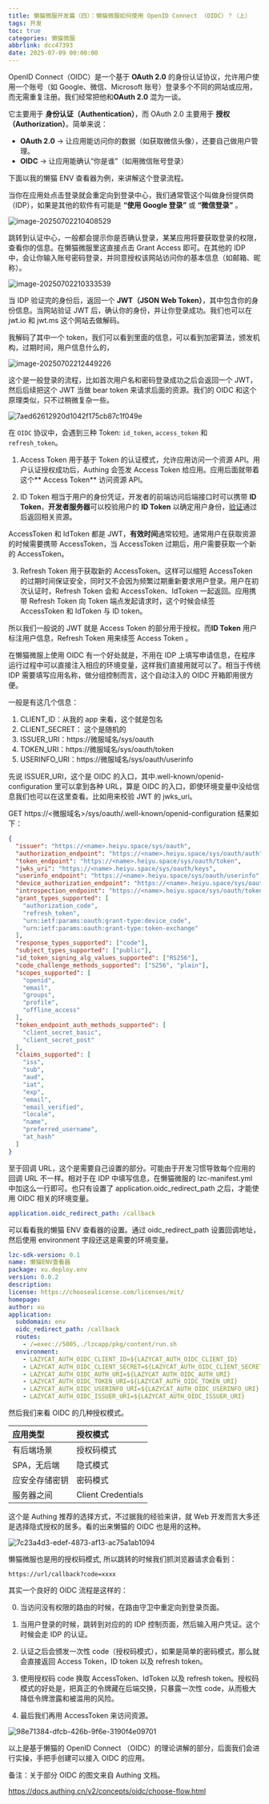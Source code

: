 ```yaml
---
title: 懒猫微服开发篇（四）：懒猫微服如何使用 OpenID Connect （OIDC）？（上）
tags: 开发
toc: true
categories: 懒猫微服
abbrlink: dcc47393
date: 2025-07-09 00:00:00
---
```


OpenID Connect（OIDC）是一个基于 **OAuth 2.0** 的身份认证协议，允许用户使用一个账号（如 Google、微信、Microsoft 账号）登录多个不同的网站或应用，而无需重复注册。我们经常把他和**OAuth 2.0** 混为一谈。

它主要用于 **身份认证（Authentication）**，而 OAuth 2.0 主要用于 **授权（Authorization）**。简单来说：

- **OAuth 2.0** → 让应用能访问你的数据（如获取微信头像），还要自己做用户管理。
- **OIDC** → 让应用能确认“你是谁”（如用微信账号登录）

下面以我的懒猫 ENV 查看器为例，来讲解这个登录流程。

当你在应用处点击登录就会重定向到登录中心，我们通常管这个叫做身份提供商（IDP），如果是其他的软件有可能是 **“使用 Google 登录”** 或 **“微信登录”** 。

<!-- more -->

![image-20250702210408529](https://raw.githubusercontent.com/cloudsmithy/picgo-imh/master/image-20250702210408529.png)

跳转到认证中心，一般都会提示你是否确认登录，某某应用将要获取登录的权限，查看你的信息。在懒猫微服里这直接点击 Grant Access 即可。在其他的 IDP 中，会让你输入账号密码登录，并同意授权该网站访问你的基本信息（如邮箱、昵称）。

![image-20250702210333539](https://raw.githubusercontent.com/cloudsmithy/picgo-imh/master/image-20250702210333539.png)

当 IDP 验证完的身份后，返回一个 **JWT（JSON Web Token）**，其中包含你的身份信息。当网站验证 JWT 后，确认你的身份，并让你登录成功。我们也可以在 jwt.io 和 jwt.ms 这个网站去做解码。

我解码了其中一个 token，我们可以看到里面的信息，可以看到加密算法，颁发机构，过期时间，用户信息什么的，

![image-20250702212449226](https://raw.githubusercontent.com/cloudsmithy/picgo-imh/master/image-20250702212449226.png)

这个是一般登录的流程，比如首次用户名和密码登录成功之后会返回一个 JWT，然后后续把这个 JWT 当做 bear token 来请求后面的资源。我们的 OIDC 和这个原理类似，只不过稍微复杂一些。

![7aed62612920d1042f175cb87c1f049e](https://raw.githubusercontent.com/cloudsmithy/picgo-imh/master/7aed62612920d1042f175cb87c1f049e.png)

在 `OIDC` 协议中，会遇到三种 Token: `id_token`, `access_token` 和 `refresh_token`。

1. Access Token 用于基于 Token 的认证模式，允许应用访问一个资源 API。用户认证授权成功后，Authing 会签发 Access Token 给应用。应用后面就带着这个** Access Token** 访问资源 API。

2. ID Token 相当于用户的身份凭证，开发者的前端访问后端接口时可以携带 **ID Token**，**开发者服务器**可以校验用户的 **ID Token** 以确定用户身份，[验证](https://docs.authing.cn/v2/guides/faqs/how-to-validate-user-token.html)通过后返回相关资源。

AccessToken 和 IdToken 都是 JWT，**有效时间**通常较短。通常用户在获取资源的时候需要携带 AccessToken，当 AccessToken 过期后，用户需要获取一个新的 AccessToken。

3. Refresh Token 用于获取新的 AccessToken。这样可以缩短 AccessToken 的过期时间保证安全，同时又不会因为频繁过期重新要求用户登录。用户在初次认证时，Refresh Token 会和 AccessToken、IdToken 一起返回。应用携带 Refresh Token 向 Token 端点发起请求时，这个时候会续签 AccessToken 和 IdToken 与 ID token。

所以我们一般说的 JWT 就是 Access Token 的部分用于授权。而**ID Token** 用户标注用户信息，Refresh Token 用来续签 Access Token 。

在懒猫微服上使用 OIDC 有一个好处就是，不用在 IDP 上填写申请信息，在程序运行过程中可以直接注入相应的环境变量，这样我们直接用就可以了。相当于传统 IDP 需要填写应用名称，做分组控制而言，这个自动注入的 OIDC 开箱即用很方便。

一般是有这几个信息：

1. CLIENT_ID：从我的 app 来看，这个就是包名
2. CLIENT_SECRET： 这个是随机的
3. ISSUER_URI：https://微服域名/sys/oauth
4. TOKEN_URI：https://微服域名/sys/oauth/token
5. USERINFO_URI：https://微服域名/sys/oauth/userinfo

先说 ISSUER_URI，这个是 OIDC 的入口，其中.well-known/openid-configuration 里可以拿到各种 URL，算是 OIDC 的入口，即使环境变量中没给信息我们也可以在这里查看。比如用来校验 JWT 的 jwks_uri。

GET https://<微服域名>/sys/oauth/.well-known/openid-configuration 结果如下：

```json
{
  "issuer": "https://<name>.heiyu.space/sys/oauth",
  "authorization_endpoint": "https://<name>.heiyu.space/sys/oauth/auth",
  "token_endpoint": "https://<name>.heiyu.space/sys/oauth/token",
  "jwks_uri": "https://<name>.heiyu.space/sys/oauth/keys",
  "userinfo_endpoint": "https://<name>.heiyu.space/sys/oauth/userinfo",
  "device_authorization_endpoint": "https://<name>.heiyu.space/sys/oauth/device/code",
  "introspection_endpoint": "https://<name>.heiyu.space/sys/oauth/token/introspect",
  "grant_types_supported": [
    "authorization_code",
    "refresh_token",
    "urn:ietf:params:oauth:grant-type:device_code",
    "urn:ietf:params:oauth:grant-type:token-exchange"
  ],
  "response_types_supported": ["code"],
  "subject_types_supported": ["public"],
  "id_token_signing_alg_values_supported": ["RS256"],
  "code_challenge_methods_supported": ["S256", "plain"],
  "scopes_supported": [
    "openid",
    "email",
    "groups",
    "profile",
    "offline_access"
  ],
  "token_endpoint_auth_methods_supported": [
    "client_secret_basic",
    "client_secret_post"
  ],
  "claims_supported": [
    "iss",
    "sub",
    "aud",
    "iat",
    "exp",
    "email",
    "email_verified",
    "locale",
    "name",
    "preferred_username",
    "at_hash"
  ]
}
```

至于回调 URL，这个是需要自己设置的部分。可能由于开发习惯导致每个应用的回调 URL 不一样。相对于在 IDP 中填写信息，在懒猫微服的 lzc-manifest.yml 中加这么一行即可。也只有设置了 application.oidc_redirect_path 之后，才能使用 OIDC 相关的环境变量。

```yml
application.oidc_redirect_path: /callback
```

可以看看我的懒猫 ENV 查看器的设置。通过 oidc_redirect_path 设置回调地址，然后使用 environment 字段还这是需要的环境变量。

```yml
lzc-sdk-version: 0.1
name: 懒猫ENV查看器
package: xu.deploy.env
version: 0.0.2
description:
license: https://choosealicense.com/licenses/mit/
homepage:
author: xu
application:
  subdomain: env
  oidc_redirect_path: /callback
  routes:
    - /=exec://5005,./lzcapp/pkg/content/run.sh
  environment:
    - LAZYCAT_AUTH_OIDC_CLIENT_ID=${LAZYCAT_AUTH_OIDC_CLIENT_ID}
    - LAZYCAT_AUTH_OIDC_CLIENT_SECRET=${LAZYCAT_AUTH_OIDC_CLIENT_SECRET}
    - LAZYCAT_AUTH_OIDC_AUTH_URI=${LAZYCAT_AUTH_OIDC_AUTH_URI}
    - LAZYCAT_AUTH_OIDC_TOKEN_URI=${LAZYCAT_AUTH_OIDC_TOKEN_URI}
    - LAZYCAT_AUTH_OIDC_USERINFO_URI=${LAZYCAT_AUTH_OIDC_USERINFO_URI}
    - LAZYCAT_AUTH_OIDC_ISSUER_URI=${LAZYCAT_AUTH_OIDC_ISSUER_URI}
```

然后我们来看 OIDC 的几种授权模式。

| 应用类型       | 授权模式           |
| :------------- | :----------------- |
| 有后端场景     | 授权码模式         |
| SPA，无后端    | 隐式模式           |
| 应安全存储密钥 | 密码模式           |
| 服务器之间     | Client Credentials |

这个是 Authing 推荐的选择方式，不过据我的经验来讲，就 Web 开发而言大多还是选择隐式授权的居多。看的出来懒猫的 OIDC 也是用的这种。

![7c23a4d3-edef-4873-af13-ac75a1ab1094](https://raw.githubusercontent.com/cloudsmithy/picgo-imh/master/7c23a4d3-edef-4873-af13-ac75a1ab1094.png)

懒猫微服也是用的授权码模式, 所以跳转的时候我们抓浏览器请求会看到：

```
https://url/callback?code=xxxx
```

其实一个良好的 OIDC 流程是这样的：

0. 当访问没有权限的路由的时候，在路由守卫中重定向到登录页面。

1. 当用户登录的时候，跳转到对应的的 IDP 控制页面，然后输入用户凭证。这个时候会走 IDP 的认证。
2. 认证之后会颁发一次性 code（授权码模式），如果是简单的密码模式，那么就会直接返回 Access Token，ID token 以及 refresh token。
3. 使用授权码 code 换取 AccessToken、IdToken 以及 refresh token。授权码模式的好处是，把真正的令牌藏在后端交换，只暴露一次性 code，从而极大降低令牌泄露和被滥用的风险。
4. 最后我们再用 AccessToken 来访问资源。

![98e71384-dfcb-426b-9f6e-3190f4e09701](https://raw.githubusercontent.com/cloudsmithy/picgo-imh/master/98e71384-dfcb-426b-9f6e-3190f4e09701.png)

以上是基于懒猫的 OpenID Connect （OIDC）的理论讲解的部分，后面我们会进行实操，手把手创建可以接入 OIDC 的应用。

备注：关于部分 OIDC 的图文来自 Authing 文档。

https://docs.authing.cn/v2/concepts/oidc/choose-flow.html
